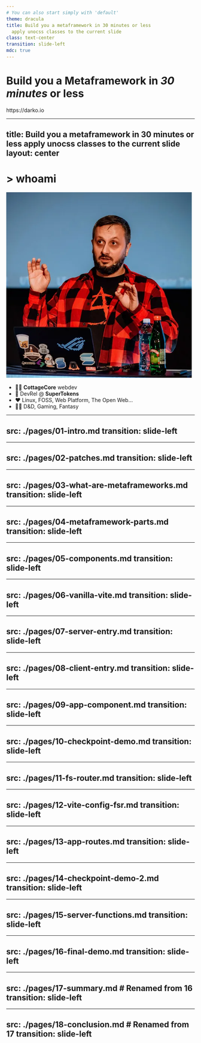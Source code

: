 ```yaml
---
# You can also start simply with 'default'
theme: dracula
title: Build you a metaframework in 30 minutes or less
  apply unocss classes to the current slide
class: text-center
transition: slide-left
mdc: true
---
```


# Build you a **Metaframework** in _30 minutes_ or less

<div class="mt-24 py-1" hover:bg="white op-10">
  <carbon:link /> https://darko.io
</div>

---
title: Build you a metaframework in 30 minutes or less
  apply unocss classes to the current slide
layout: center
---

# > whoami

<img src="./darko.webp" class="rounded-full w-48 h-48 mb-8" />

- 🧑‍🌾 **CottageCore** webdev
- 💼 DevRel @ **SuperTokens**
- ❤️ Linux, FOSS, Web Platform, The Open Web...
- 🧙‍♂️ D&D, Gaming, Fantasy

---
src: ./pages/01-intro.md
transition: slide-left
---

---
src: ./pages/02-patches.md
transition: slide-left
---

---
src: ./pages/03-what-are-metaframeworks.md
transition: slide-left
---

---
src: ./pages/04-metaframework-parts.md
transition: slide-left
---

---
src: ./pages/05-components.md
transition: slide-left
---

---
src: ./pages/06-vanilla-vite.md
transition: slide-left
---

---
src: ./pages/07-server-entry.md
transition: slide-left
---

---
src: ./pages/08-client-entry.md
transition: slide-left
---

---
src: ./pages/09-app-component.md
transition: slide-left
---

---
src: ./pages/10-checkpoint-demo.md
transition: slide-left
---

---
src: ./pages/11-fs-router.md
transition: slide-left
---

---
src: ./pages/12-vite-config-fsr.md
transition: slide-left
---

---
src: ./pages/13-app-routes.md
transition: slide-left
---

---
src: ./pages/14-checkpoint-demo-2.md
transition: slide-left
---

---
src: ./pages/15-server-functions.md
transition: slide-left
---

---
src: ./pages/16-final-demo.md
transition: slide-left
---

---
src: ./pages/17-summary.md # Renamed from 16
transition: slide-left
---

---
src: ./pages/18-conclusion.md # Renamed from 17
transition: slide-left
---
